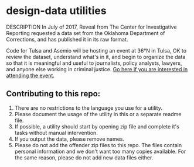 # design-data utilities

DESCRIPTION
In July of 2017, Reveal from The Center for Investigative Reporting requested a data set from the Oklahoma Department of Corrections, and has published it in its raw format.

Code for Tulsa and Asemio will be hosting an event at 36°N in Tulsa, OK to review the dataset, understand what's in it, and begin to organize the data so that it is meaningful and useful to journalists, policy analysts, lawyers, and anyone else working in criminal justice.  [Go here if you are interested in attending the event.](https://www.eventbrite.com/e/designdata-criminal-justice-in-ok-tickets-39290102755?utm_source=eb_email&utm_medium=email&utm_campaign=order_confirmation_email&utm_term=eventname&ref=eemailordconf)

## Contributing to this repo:
1. There are no restrictions to the language you use for a utility.
1. Please document the usage of the utility in this or a separate readme file.
1. If possible, a utility should start by opening zip file and complete it's tasks without manual intervention.
1. If you output the data, please remove names.
1. Please do not add the offender zip files to this repo.  The files contain personal information and we don't want too many copies available. For the same reason, please do not add new data files either.
